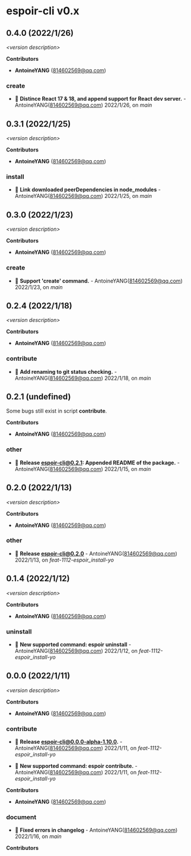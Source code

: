 # espoir-cli v0.x

## 0.4.0 (2022/1/26)

_\<version description\>_

**Contributors**

- **AntoineYANG** (814602569@qq.com)

### create

+ 🌱 **Distince React 17 & 18, and append support for React dev server.** - AntoineYANG(814602569@qq.com) 2022/1/26, on _main_


## 0.3.1 (2022/1/25)

_\<version description\>_

**Contributors**

- **AntoineYANG** (814602569@qq.com)

### install

+ 🐞 **Link downloaded peerDependencies in node_modules** - AntoineYANG(814602569@qq.com) 2022/1/25, on _main_


## 0.3.0 (2022/1/23)

_\<version description\>_

**Contributors**

- **AntoineYANG** (814602569@qq.com)

### create

+ 🌱 **Support 'create' command.** - AntoineYANG(814602569@qq.com) 2022/1/23, on _main_


## 0.2.4 (2022/1/18)

_\<version description\>_

**Contributors**

- **AntoineYANG** (814602569@qq.com)

### contribute

+ 🐞 **Add renaming to git status checking.** - AntoineYANG(814602569@qq.com) 2022/1/18, on _main_


## 0.2.1 (undefined)



Some bugs still exist in script **contribute**.


**Contributors**

- **AntoineYANG** (814602569@qq.com)

### other

+ 🧰 **Release espoir-cli@0.2.1: Appended README of the package.** - AntoineYANG(814602569@qq.com) 2022/1/15, on _main_


## 0.2.0 (2022/1/13)

_\<version description\>_

**Contributors**

- **AntoineYANG** (814602569@qq.com)

### other

+ 🧰 **Release espoir-cli@0.2.0** - AntoineYANG(814602569@qq.com) 2022/1/13, on _feat-1112-espoir_install-yo_


## 0.1.4 (2022/1/12)

_\<version description\>_

**Contributors**

- **AntoineYANG** (814602569@qq.com)

### uninstall

+ 🌱 **New supported command: espoir uninstall** - AntoineYANG(814602569@qq.com) 2022/1/12, on _feat-1112-espoir_install-yo_


## 0.0.0 (2022/1/11)

_\<version description\>_

**Contributors**

- **AntoineYANG** (814602569@qq.com)

### contribute

+ 🧰 **Release espoir-cli@0.0.0-alpha-1.10.0.** - AntoineYANG(814602569@qq.com) 2022/1/11, on _feat-1112-espoir_install-yo_

+ 🌱 **New supported command: espoir contribute.** - AntoineYANG(814602569@qq.com) 2022/1/11, on _feat-1112-espoir_install-yo_




**Contributors**

- **AntoineYANG** (814602569@qq.com)

### document

+ 🧰 **Fixed errors in changelog** - AntoineYANG(814602569@qq.com) 2022/1/16, on _main_



**Contributors**




